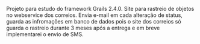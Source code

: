 Projeto para estudo do framework Grails 2.4.0. Site para rastreio de objetos no webservice dos correios. Envia e-mail em cada alteração de status, guarda as infromações em banco de dados pois o site dos correios só guarda o rastreio durante 3 meses após a entrega e em breve implementarei o envio de SMS. 
